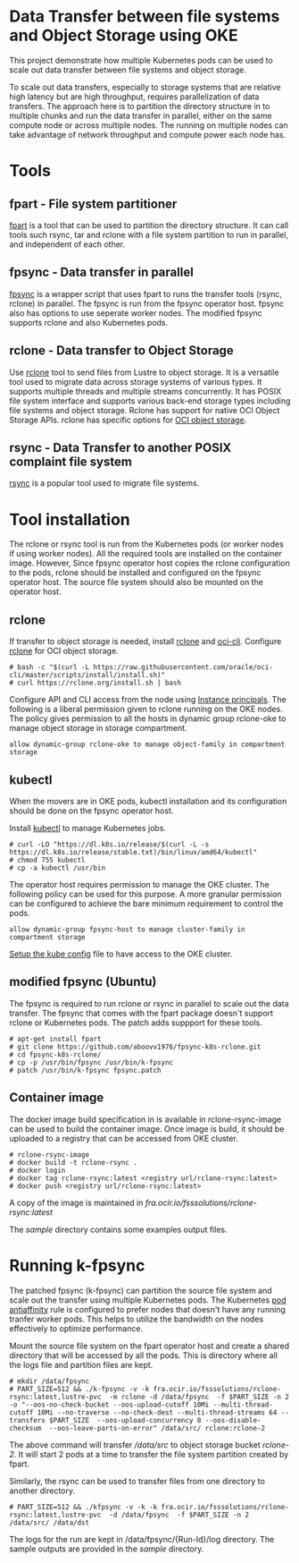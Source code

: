 # Data Transfer between file systems and Object Storage using OKE

This project demonstrate how multiple Kubernetes pods can be used to scale out data transfer between file systems and object storage. 

To scale out data transfers, especially to storage systems that are relative high latency but are high throughput, requires parallelization of data transfers. The approach here is to partition the directory structure in to multiple chunks and run the data transfer in parallel, either on the same compute node or across multiple nodes. The running on multiple nodes can take advantage of network throughput and compute power each node has. 

# Tools

 ## fpart - File system partitioner

[fpart](http://www.fpart.org/#fpsync) is a tool that can be used to partition the directory structure. It can call tools such rsync, tar and rclone with a file system partition to run in parallel, and independent of each other. 

## fpsync - Data transfer in parallel

[fpsync](http://www.fpart.org/fpsync/) is a wrapper script that uses fpart to runs the transfer tools (rsync, rclone) in parallel. The fpsync is run from the fpsync operator host. fpsync also has options to use seperate worker nodes. The modified fpsync supports rclone and also Kubernetes pods. 

 ## rclone - Data transfer to Object Storage
 
Use [rclone](https://rclone.org/) tool to send files from Lustre to object storage. It is a versatile tool used to migrate data across storage systems of various types. It supports multiple threads and multiple streams concurrently. It has POSIX file system interface and supports various back-end storage types including file systems and object storage. Rclone has support for native OCI Object Storage APIs. rclone has specific options for [OCI object storage](https://rclone.org/oracleobjectstorage/). 

 ## rsync - Data Transfer to another POSIX complaint file system

 [rsync](https://rsync.samba.org/documentation.html) is a popular tool used to migrate file systems. 

# Tool installation

The rclone or rsync tool is run from the Kubernetes pods (or worker nodes if using worker nodes). All the required tools are installed on the container image. However, Since fpsync operator host copies the rclone configuration to the pods, rclone should be installed and configured on the fpsync operator host.  The source file system should also be mounted on the operator host. 

## rclone

If transfer to object storage is needed, install [rclone](https://rclone.org/install/) and [oci-cli](https://docs.oracle.com/en-us/iaas/Content/API/SDKDocs/cliinstall.htm#InstallingCLI__linux_and_unix). Configure [rclone](https://docs.oracle.com/en/solutions/move-data-to-cloud-storage-using-rclone/configure-rclone-object-storage.html#GUID-CFC20E9F-0576-4CF2-97A6-C19D85081F2E) for OCI object storage.

```
# bash -c "$(curl -L https://raw.githubusercontent.com/oracle/oci-cli/master/scripts/install/install.sh)"
# curl https://rclone.org/install.sh | bash
```

Configure API and CLI access from the node using [Instance principals](https://docs.oracle.com/en-us/iaas/Content/Identity/Tasks/callingservicesfrominstances.htm). The following is a liberal permission given to rclone running on the OKE nodes. The policy gives permission to all the hosts in dynamic group rclone-oke to manage object storage in storage compartment.

```
allow dynamic-group rclone-oke to manage object-family in compartment storage
```

## kubectl

When the movers are in OKE pods, kubectl installation and its configuration should be done on the fpsync operator host. 

Install [kubectl](https://kubernetes.io/docs/tasks/tools/install-kubectl-linux/#install-kubectl-binary-with-curl-on-linux) to manage Kubernetes jobs.

```
# curl -LO "https://dl.k8s.io/release/$(curl -L -s https://dl.k8s.io/release/stable.txt)/bin/linux/amd64/kubectl"
# chmod 755 kubectl
# cp -a kubectl /usr/bin
```

The operator host requires permission to manage the OKE cluster. The following policy can be used for this purpose. A more granular permission can be configured to achieve the bare minimum requirement to control the pods. 

```
allow dynamic-group fpsync-host to manage cluster-family in compartment storage
```

[Setup the kube config](https://docs.oracle.com/en-us/iaas/Content/ContEng/Tasks/contengdownloadkubeconfigfile.htm#localdownload) file to have access to the OKE cluster.  

## modified fpsync (Ubuntu)

The fpsync is required to run rclone or rsync in parallel to scale out the data transfer. The fpsync that comes with the fpart package doesn't support rclone or Kubernetes pods. The patch adds suppport for these tools. 

```
# apt-get install fpart
# git clone https://github.com/aboovv1976/fpsync-k8s-rclone.git
# cd fpsync-k8s-rclone/
# cp -p /usr/bin/fpsync /usr/bin/k-fpsync
# patch /usr/bin/k-fpsync fpsync.patch
```

## Container image 

The docker image build specification in is available in rclone-rsync-image can be used to build the container image. Once image is build, it should be uploaded to a registry that can be accessed from OKE cluster. 

```
# rclone-rsync-image
# docker build -t rclone-rsync . 
# docker login
# docker tag rclone-rsync:latest <registry url/rclone-rsync:latest>
# docker push <registry url/rclone-rsync:latest>
```

A copy of the image is maintained in *fra.ocir.io/fsssolutions/rclone-rsync:latest*


The *sample* directory contains some examples output files. 

# Running k-fpsync

The patched fpsync (k-fpsync) can partition the source file system and scale out the transfer using multiple Kubernetes pods. The Kubernetes [pod antiaffinity](https://kubernetes.io/docs/concepts/scheduling-eviction/assign-pod-node/) rule is configured to prefer nodes that doesn't have any running tranfer worker pods. This helps to utilize the bandwidth on the nodes effectively to optimize performance. 

Mount the source file system on the fpart operator host and create a shared directory that will be accessed by all the pods. This is directory where all the logs file and partition files are kept. 

```
# mkdir /data/fpsync
# PART_SIZE=512 && ./k-fpsync -v -k fra.ocir.io/fsssolutions/rclone-rsync:latest,lustre-pvc  -m rclone -d /data/fpsync  -f $PART_SIZE -n 2 -o "--oos-no-check-bucket --oos-upload-cutoff 10Mi --multi-thread-cutoff 10Mi --no-traverse --no-check-dest --multi-thread-streams 64 --transfers $PART_SIZE  --oos-upload-concurrency 8 --oos-disable-checksum  --oos-leave-parts-on-error" /data/src/ rclone:rclone-2
```

The above command will transfer */data/src* to object storage bucket *rclone-2*. It will start 2 pods at a time to transfer the file system partition created by fpart. 

Similarly, the rsync can be used to transfer files from one directory to another directory. 
```
# PART_SIZE=512 && ./kfpsync -v -k -k fra.ocir.io/fsssolutions/rclone-rsync:latest,lustre-pvc  -d /data/fpsync  -f $PART_SIZE -n 2 /data/src/ /data/dst
```

The logs for the run are kept in /data/fpsync/{Run-Id}/log directory. The sample outputs are provided in the *sample* directory. 

